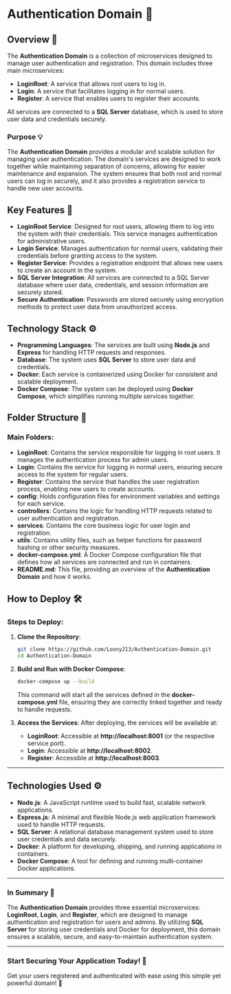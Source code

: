 
# Authentication Domain 🔐

## Overview 🌟

The **Authentication Domain** is a collection of microservices designed to manage user authentication and registration. This domain includes three main microservices:
- **LoginRoot**: A service that allows root users to log in.
- **Login**: A service that facilitates logging in for normal users.
- **Register**: A service that enables users to register their accounts.

All services are connected to a **SQL Server** database, which is used to store user data and credentials securely.

### Purpose 💡

The **Authentication Domain** provides a modular and scalable solution for managing user authentication. The domain's services are designed to work together while maintaining separation of concerns, allowing for easier maintenance and expansion. The system ensures that both root and normal users can log in securely, and it also provides a registration service to handle new user accounts.

## Key Features 🔑

- **LoginRoot Service**: Designed for root users, allowing them to log into the system with their credentials. This service manages authentication for administrative users.
- **Login Service**: Manages authentication for normal users, validating their credentials before granting access to the system.
- **Register Service**: Provides a registration endpoint that allows new users to create an account in the system.
- **SQL Server Integration**: All services are connected to a SQL Server database where user data, credentials, and session information are securely stored.
- **Secure Authentication**: Passwords are stored securely using encryption methods to protect user data from unauthorized access.

## Technology Stack ⚙️

- **Programming Languages**: The services are built using **Node.js** and **Express** for handling HTTP requests and responses.
- **Database**: The system uses **SQL Server** to store user data and credentials.
- **Docker**: Each service is containerized using Docker for consistent and scalable deployment.
- **Docker Compose**: The system can be deployed using **Docker Compose**, which simplifies running multiple services together.

## Folder Structure 📁

### Main Folders:
- **LoginRoot**: Contains the service responsible for logging in root users. It manages the authentication process for admin users.
- **Login**: Contains the service for logging in normal users, ensuring secure access to the system for regular users.
- **Register**: Contains the service that handles the user registration process, enabling new users to create accounts.
- **config**: Holds configuration files for environment variables and settings for each service.
- **controllers**: Contains the logic for handling HTTP requests related to user authentication and registration.
- **services**: Contains the core business logic for user login and registration.
- **utils**: Contains utility files, such as helper functions for password hashing or other security measures.
- **docker-compose.yml**: A Docker Compose configuration file that defines how all services are connected and run in containers.
- **README.md**: This file, providing an overview of the **Authentication Domain** and how it works.

## How to Deploy 🛠️

### Steps to Deploy:

1. **Clone the Repository**:
    ```bash
    git clone https://github.com/Loony213/Authentication-Domain.git
    cd Authentication-Domain
    ```

2. **Build and Run with Docker Compose**:
    ```bash
    docker-compose up --build
    ```

    This command will start all the services defined in the **docker-compose.yml** file, ensuring they are correctly linked together and ready to handle requests.

3. **Access the Services**:
    After deploying, the services will be available at:
    - **LoginRoot**: Accessible at **http://localhost:8001** (or the respective service port).
    - **Login**: Accessible at **http://localhost:8002**.
    - **Register**: Accessible at **http://localhost:8003**.

---

## Technologies Used ⚙️

- **Node.js**: A JavaScript runtime used to build fast, scalable network applications.
- **Express.js**: A minimal and flexible Node.js web application framework used to handle HTTP requests.
- **SQL Server**: A relational database management system used to store user credentials and data securely.
- **Docker**: A platform for developing, shipping, and running applications in containers.
- **Docker Compose**: A tool for defining and running multi-container Docker applications.

---

### In Summary 📝

The **Authentication Domain** provides three essential microservices: **LoginRoot**, **Login**, and **Register**, which are designed to manage authentication and registration for users and admins. By utilizing **SQL Server** for storing user credentials and Docker for deployment, this domain ensures a scalable, secure, and easy-to-maintain authentication system.

---

### Start Securing Your Application Today! 🔐
Get your users registered and authenticated with ease using this simple yet powerful domain! 💪

